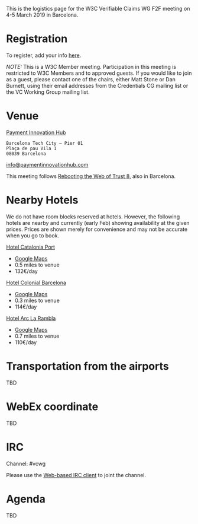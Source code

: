 This is the logistics page for the W3C Verifiable Claims WG F2F meeting on 4-5 March 2019 in Barcelona.

# Registration

To register, add your info [here](https://docs.google.com/spreadsheets/d/1G1ygbZMI5nJB94ROuX-Vtic4FgbeYl-S58E_DoXa7-w/edit#gid=913829325).

_NOTE:_
This is a W3C Member meeting.  Participation in this meeting is restricted to W3C Members and to approved guests.  If you would like to join as a guest, please contact one of the chairs, either Matt Stone or Dan Burnett, using their email addresses from the Credentials CG mailing list or the VC Working Group mailing list.

<!--
=== Visa Letters ===

If you need an invitation letter, please contact us as soon as possible!
-->

# Venue

[Payment Innovation Hub](http://paymentinnovationhub.com/)

```
Barcelona Tech City – Pier 01
Plaça de pau Vila 1
08039 Barcelona
```

info@paymentinnovationhub.com

This meeting follows [Rebooting the Web of Trust 8](https://www.weboftrust.info/next-event-page.html), also in Barcelona.

# Nearby Hotels

We do not have room blocks reserved at hotels.  However, the following hotels are nearby and currently (early Feb) showing availability at the given prices.  Prices are shown merely for convenience and may not be accurate when you go to book.

[Hotel Catalonia Port](https://www.cataloniahotels.com/es/hotel/catalonia-port?mb=1) 
* [Google Maps](https://www.google.com/maps/place/Hotel+Catalonia+Port/@41.3783377,2.178523,17z/data=!4m15!1m9!2m8!1sHotels!3m6!1sHotels!2sPier+01+Barcelona+Tech+City,+Pla%C3%A7a+de+Pau+Vila,+1,+08039+Barcelona,+Spain!3s0x12a4a300710fda87:0x7e9f5fe07f3b841f!4m2!1d2.1856078!2d41.3810552!3m4!1s0x12a4a25663efa87b:0xdad45bbc6aa1f713!8m2!3d41.3787508!4d2.1787302)
* 0.5 miles to venue
* 132€/day

[Hotel Colonial Barcelona](http://www.hotelcolonialbarcelona.com/) 
* [Google Maps](https://www.google.com/maps/place/Hotel+Colonial+Barcelona/@41.3806205,2.1801468,16.83z/data=!4m18!1m9!2m8!1sHotels!3m6!1sHotels!2sPier+01+Barcelona+Tech+City,+Pla%C3%A7a+de+Pau+Vila,+1,+08039+Barcelona,+Spain!3s0x12a4a300710fda87:0x7e9f5fe07f3b841f!4m2!1d2.1856078!2d41.3810552!3m7!1s0x12a4a2ff17e20343:0x3abc2e193652e5f9!5m2!1s2019-03-03!2i2!8m2!3d41.3822898!4d2.1807231)
* 0.3 miles to venue
* 114€/day

[Hotel Arc La Rambla](https://hotelarclarambla.com/) 
* [Google Maps](https://www.google.com/maps/place/Hotel+Arc+La+Rambla/@41.3786596,2.1777623,16.83z/data=!4m18!1m9!2m8!1sHotels!3m6!1sHotels!2sPier+01+Barcelona+Tech+City,+Pla%C3%A7a+de+Pau+Vila,+1,+08039+Barcelona,+Spain!3s0x12a4a300710fda87:0x7e9f5fe07f3b841f!4m2!1d2.1856078!2d41.3810552!3m7!1s0x12a4a257a00265ef:0xd22fce4daaf4f774!5m2!1s2019-03-03!2i2!8m2!3d41.378157!4d2.1755572)
* 0.7 miles to venue
* 110€/day

# Transportation from the airports

TBD

# WebEx coordinate

TBD

# IRC

Channel: #vcwg

Please use the [Web-based IRC client](http://irc.w3.org/?channels=#vcwg) to joint the channel.

# Agenda

TBD

